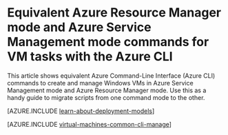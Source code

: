 <properties
	pageTitle="Equivalent CLI commands for Windows VM tasks | Microsoft Azure"
	description="Equivalent Azure CLI commands to create and manage Windows VMs in Azure Resource Manager and Azure Service Management modes"
	services="virtual-machines-windows"
	documentationCenter=""
	authors="dlepow"
	manager="timlt"
	editor=""
	tags="azure-resource-manager,azure-service-management"/>

<tags
	ms.service="virtual-machines-windows"
	ms.date="04/08/2016"
	wacn.date=""/>

# Equivalent Azure Resource Manager mode and Azure Service Management mode commands for VM tasks with the Azure CLI

This article shows equivalent Azure Command-Line Interface (Azure CLI) commands to create and manage Windows VMs in Azure Service Management mode and Azure Resource Manager mode. Use this as a handy guide to migrate scripts from one command mode to the other. 

[AZURE.INCLUDE [learn-about-deployment-models](../includes/learn-about-deployment-models-both-include.md)]

[AZURE.INCLUDE [virtual-machines-common-cli-manage](../includes/virtual-machines-common-cli-manage.md)]

